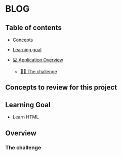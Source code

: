 # BLOG

## Table of contents

- [Concepts](#concepts-to-review-for-this-project)
- [Learning goal](#learning-goal)
- [💻 Application Overview](#overview)

  - [🥷🏽 The challenge](#the-challenge)

<!-- - [🪜 My process](#my-process)

  - [📕 What I learned](#what-i-learned)
  - [⏭️ Continued development](#continued-development)
  - [📚 Useful resources](#useful-resources) -->

## Concepts to review for this project

## Learning Goal

- Learn HTML

## Overview

### The challenge
